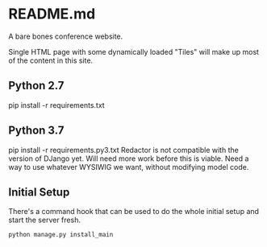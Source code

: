 # README.md

A bare bones conference website.

Single HTML page with some dynamically loaded "Tiles" will make up most of the content in this site. 

## Python 2.7
pip install -r requirements.txt  

## Python 3.7
pip install -r requirements.py3.txt
Redactor is not compatible with the version of DJango yet. Will need more work before this is viable. 
Need a way to use whatever WYSIWIG we want, without modifying model code.

## Initial Setup
There's a command hook that can be used to do the whole initial setup and start the server fresh.
```commandline
python manage.py install_main
```


